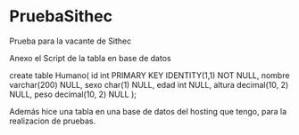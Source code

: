 # PruebaSithec
Prueba para la vacante de Sithec

Anexo el Script de la tabla en base de datos

create table Humano(
  id int PRIMARY KEY IDENTITY(1,1) NOT NULL,
  nombre varchar(200) NULL,
  sexo char(1) NULL,
  edad int NULL,
  altura decimal(10, 2) NULL,
  peso decimal(10, 2) NULL
);

Además hice una tabla en una base de datos del hosting que tengo, para la realizacion de pruebas.
